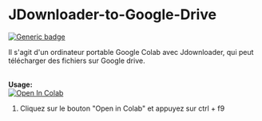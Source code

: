 # JDownloader-to-Google-Drive
[![Generic badge](https://img.shields.io/badge/Author-fpet007-green)](https://shields.io/)

Il s'agit d'un ordinateur portable Google Colab avec Jdownloader, qui peut télécharger des fichiers sur Google drive.



<br><b>Usage:</b>
<br>
<a href="https://colab.research.google.com/github/fpet007/JDownloader/blob/main/JDownloader.ipynb" target="_parent\"><img src="https://colab.research.google.com/assets/colab-badge.svg" alt="Open In Colab"/></a>
1. Cliquez sur le bouton "Open in Colab" et appuyez sur ctrl + f9 
<br>

